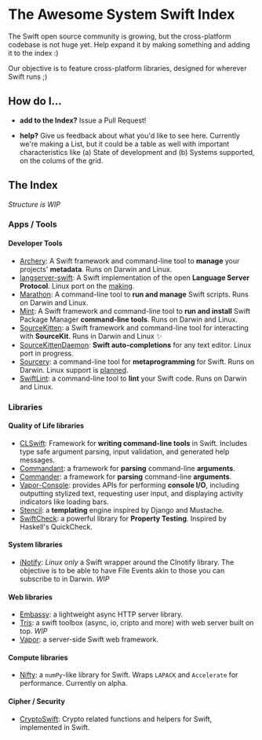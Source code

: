 # The Awesome System Swift Index

The Swift open source community is growing, but the cross-platform codebase is not huge yet. Help expand it by making something and adding it to the index :)

Our objective is to feature cross-platform libraries, designed for wherever Swift runs ;)

## How do I...

* **add to the Index?** Issue a Pull Request!

* **help?** Give us feedback about what you'd like to see here. Currently we're making a List, but it could be a table as well with important characteristics like (a) State of development and (b) Systems supported, on the colums of the grid.

## The Index

_Structure is WIP_

### Apps / Tools

#### Developer Tools
* [Archery](https://github.com/vknabel/Archery): A Swift framework and command-line tool to **manage** your projects' **metadata**. Runs on Darwin and Linux.
* [langserver-swift](https://github.com/RLovelett/langserver-swift): A Swift implementation of the open **Language Server Protocol**. Linux port on the [making](https://github.com/RLovelett/langserver-swift/pull/36).
* [Marathon](https://github.com/JohnSundell/Marathon): A command-line tool to **run and manage** Swift scripts. Runs on Darwin and Linux.
* [Mint](https://github.com/yonaskolb/Mint): A Swift framework and command-line tool to **run and install** Swift Package Manager **command-line tools**. Runs on Darwin and Linux.
* [SourceKitten](https://github.com/jpsim/SourceKitten): a Swift framework and command-line tool for interacting with **SourceKit**. Runs in Darwin and Linux ✨
* [SourceKittenDaemon](https://github.com/terhechte/SourceKittenDaemon): **Swift auto-completions** for any text editor. Linux port in progress.
* [Sourcery](https://github.com/krzysztofzablocki/Sourcery): a command-line tool for **metaprogramming** for Swift. Runs on Darwin. Linux support is [planned](https://github.com/krzysztofzablocki/Sourcery/milestone/2).
* [SwiftLint](https://github.com/realm/SwiftLint): a command-line tool to **lint** your Swift code. Runs on Darwin and Linux.

### Libraries

#### Quality of Life libraries
* [CLSwift](https://github.com/twof/CLSwift): Framework for **writing command-line tools** in Swift. Includes type safe argument parsing, input validation, and generated help messages.
* [Commandant](https://github.com/Carthage/Commandant): a framework for **parsing** command-line **arguments**.
* [Commander](https://github.com/kylef/Commander): a framework for **parsing** command-line **arguments**.
* [Vapor-Console](https://github.com/vapor/console): provides APIs for performing **console I/O**, including outputting stylized text, requesting user input, and displaying activity indicators like loading bars.
* [Stencil](https://github.com/kylef/Stencil): a **templating** engine inspired by Django and Mustache.
* [SwiftCheck](https://github.com/typelift/SwiftCheck): a powerful library for **Property Testing**. Inspired by Haskell's QuickCheck.

#### System libraries
* [iNotify](https://github.com/Ponyboy47/inotify): _Linux only_ a Swift wrapper around the CInotify library. The objective is to be able to have File Events akin to those you can subscribe to in Darwin. _WIP_

#### Web libraries
* [Embassy](https://github.com/envoy/Embassy): a lightweight async HTTP server library.
* [Tris](https://github.com/tris-foundation/universe): a swift toolbox (async, io, cripto and more) with web server built on top. _WIP_
* [Vapor](https://github.com/vapor/vapor): a server-side Swift web framework.

#### Compute libraries
* [Nifty](https://github.com/nifty-swift/Nifty): a `numPy`-like library for Swift. Wraps `LAPACK` and `Accelerate` for performance. Currently on alpha.

#### Cipher / Security
* [CryptoSwift](https://github.com/krzyzanowskim/CryptoSwift): Crypto related functions and helpers for Swift, implemented in Swift.
